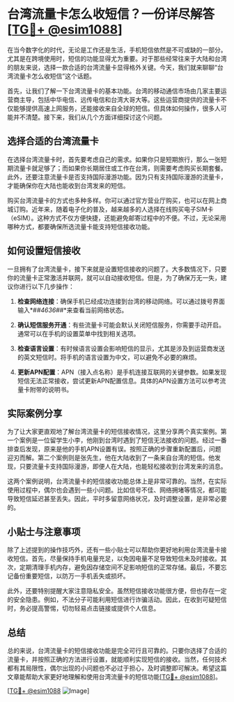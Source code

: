 # 台湾流量卡怎么收短信？一份详尽解答[[TG💪+ @esim1088](https://t.me/s/esim1088)]

在当今数字化的时代，无论是工作还是生活，手机短信依然是不可或缺的一部分。尤其是在跨境使用时，短信的功能显得尤为重要。对于那些经常往来于大陆和台湾的朋友来说，选择一款合适的台湾流量卡显得格外关键。今天，我们就来聊聊“台湾流量卡怎么收短信”这个话题。

首先，让我们了解一下台湾流量卡的基本功能。台湾的移动通信市场由几家主要运营商主导，包括中华电信、远传电信和台湾大哥大等。这些运营商提供的流量卡不仅能够提供高速上网服务，还能接收来自全球的短信。但具体如何操作，很多人可能并不清楚。接下来，我们从几个方面详细探讨这个问题。

## 选择合适的台湾流量卡

在选择台湾流量卡时，首先要考虑自己的需求。如果你只是短期旅行，那么一张短期流量卡就足够了；而如果你长期居住或工作在台湾，则需要考虑购买长期套餐。此外，还要注意流量卡是否支持国际漫游功能。因为只有支持国际漫游的流量卡，才能确保你在大陆也能收到台湾发来的短信。

购买台湾流量卡的方式也多种多样。你可以通过官方营业厅购买，也可以在网上商城订购。近年来，随着电子化的普及，越来越多的人选择在线购买电子SIM卡（eSIM）。这种方式不仅方便快捷，还能避免邮寄过程中的不便。不过，无论采用哪种方式，都要确保所选流量卡能支持短信接收功能。

## 如何设置短信接收

一旦拥有了台湾流量卡，接下来就是设置短信接收的问题了。大多数情况下，只要你的流量卡正常激活并联网，就可以自动接收短信。但是，为了确保万无一失，建议你进行以下几步操作：

1. **检查网络连接**：确保手机已经成功连接到台湾的移动网络。可以通过拨号界面输入*#*#4636#*#*来查看当前网络状态。
   
2. **确认短信服务开通**：有些流量卡可能会默认关闭短信服务，你需要手动开启。通常可以在手机的设置菜单中找到相关选项。

3. **检查语言设置**：有时候语言设置会影响短信的显示，尤其是涉及到运营商发送的英文短信时。将手机的语言设置为中文，可以避免不必要的麻烦。

4. **更新APN配置**：APN（接入点名称）是手机连接互联网的关键参数。如果发现短信无法正常接收，尝试更新APN配置信息。具体的APN设置方法可以参考流量卡附带的说明书。

## 实际案例分享

为了让大家更直观地了解台湾流量卡的短信接收情况，这里分享两个真实案例。第一个案例是一位留学生小李，他刚到台湾时遇到了短信无法接收的问题。经过一番排查后发现，原来是他的手机APN设置有误。按照正确的步骤重新配置后，问题迎刃而解。第二个案例则是张先生，他在大陆收到了一条来自台湾的短信。他发现，只要流量卡支持国际漫游，即便人在大陆，也能轻松接收到台湾发来的消息。

这两个案例说明，台湾流量卡的短信接收功能总体上是非常可靠的。当然，在实际使用过程中，偶尔也会遇到一些小问题。比如信号不佳、网络拥堵等情况，都可能导致短信延迟甚至丢失。因此，平时多留意网络状况，及时调整设置，是非常必要的。

## 小贴士与注意事项

除了上述提到的操作技巧外，还有一些小贴士可以帮助你更好地利用台湾流量卡接收短信。首先，尽量保持手机电量充足，以免因电量不足导致短信未及时接收。其次，定期清理手机内存，避免因存储空间不足影响短信的正常存储。最后，不要忘记备份重要短信，以防万一手机丢失或损坏。

此外，还要特别提醒大家注意隐私安全。虽然短信接收功能很方便，但也存在一定的安全隐患。例如，不法分子可能利用短信进行诈骗活动。因此，在收到可疑短信时，务必提高警惕，切勿轻易点击链接或提供个人信息。

## 总结

总的来说，台湾流量卡的短信接收功能是完全可行且可靠的。只要你选择了合适的流量卡，并按照正确的方法进行设置，就能顺利实现短信的接收。当然，任何技术都有其局限性，偶尔出现的小问题也不必过于担心，及时调整即可解决。希望这篇文章能帮助大家更好地理解和使用台湾流量卡的短信功能[[TG💪+ @esim1088](https://t.me/s/esim1088)]。

[[TG💪+ @esim1088](https://t.me/s/esim1088) ![Image](https://i.postimg.cc/4NQfJmqS/Snipaste-2025-05-13-00-14-12.png)]